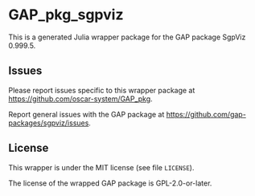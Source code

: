 # GAP_pkg_sgpviz

This is a generated Julia wrapper package for the GAP package SgpViz 0.999.5.

## Issues

Please report issues specific to this wrapper package at <https://github.com/oscar-system/GAP_pkg>.

Report general issues with the GAP package at <https://github.com/gap-packages/sgpviz/issues>.

## License

This wrapper is under the MIT license (see file `LICENSE`).

The license of the wrapped GAP package is GPL-2.0-or-later.
